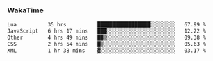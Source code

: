 ### WakaTime

<!--START_SECTION:waka-->

```txt
Lua          35 hrs          █████████████████░░░░░░░░   67.99 %
JavaScript   6 hrs 17 mins   ███░░░░░░░░░░░░░░░░░░░░░░   12.22 %
Other        4 hrs 49 mins   ██▒░░░░░░░░░░░░░░░░░░░░░░   09.38 %
CSS          2 hrs 54 mins   █▒░░░░░░░░░░░░░░░░░░░░░░░   05.63 %
XML          1 hr 38 mins    ▓░░░░░░░░░░░░░░░░░░░░░░░░   03.17 %
```

<!--END_SECTION:waka-->
